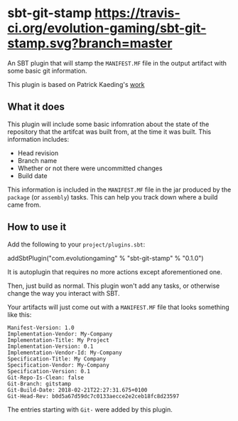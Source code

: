 # sbt-git-stamp https://travis-ci.org/evolution-gaming/sbt-git-stamp.svg?branch=master

An SBT plugin that will stamp the `MANIFEST.MF` file in the output artifact with some basic git information.

This plugin is based on Patrick Kaeding's [work](https://bitbucket.org/pkaeding/sbt-git-stamp)

## What it does ##

This plugin will include some basic infomration about the state of the repository that the artifcat was built from,
at the time it was built.  This information includes:

* Head revision
* Branch name
* Whether or not there were uncommitted changes
* Build date

This information is included in the `MANIFEST.MF` file in the jar produced by the `package` (or `assembly`) tasks.  This can
help you track down where a build came from.

## How to use it ##

Add the following to your `project/plugins.sbt`:

  addSbtPlugin("com.evolutiongaming" % "sbt-git-stamp" % "0.1.0")

It is autoplugin that requires no more actions except aforementioned one.

Then, just build as normal.  This plugin won't add any tasks, or otherwise change the way you interact with SBT.

Your artifacts will just come out with a `MANIFEST.MF` file that looks something like this:

    Manifest-Version: 1.0
    Implementation-Vendor: My-Company
    Implementation-Title: My Project
    Implementation-Version: 0.1
    Implementation-Vendor-Id: My-Company
    Specification-Title: My Company
    Specification-Vendor: My-Company
    Specification-Version: 0.1
    Git-Repo-Is-Clean: false
    Git-Branch: gitstamp
    Git-Build-Date: 2018-02-21T22:27:31.675+0100
    Git-Head-Rev: b0d5a67d59dc7c0133aecce2e2ceb18fc8d23597

The entries starting with `Git-` were added by this plugin.
